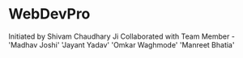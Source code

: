 # WebDevPro
Initiated by Shivam Chaudhary Ji
Collaborated with Team Member - 'Madhav Joshi' 'Jayant Yadav' 'Omkar Waghmode' 'Manreet Bhatia'
